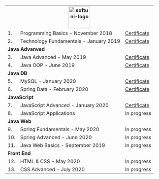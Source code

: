 <div style="font-size:30px">
<table>
<tr>
  <th colspan="3">
      <img src="https://softuni.bg/content/images/svg-logos/software-university-logo.svg" height="70px" alt="softuni-logo">
  </th>
</tr>
<tr>
    <td>1.</td>
    <td>Programming Basics - November 2018</td>
    <td>
      <a target="_blank" href="https://softuni.bg/certificates/details/61920/c61c3ccc">Certificate</a>
    </td>
  </tr>
  <tr>
    <td>2.</td>
    <td>Technology Fundamentals - January 2019</td>
    <td>
      <a target="_blank" href="https://softuni.bg/certificates/details/65615/b8f50808">Certificate</a>
    </td>
   </tr>
  
  <tr><td colspan=3><b>Java Advanved</b></td></tr>
  <tr>
    <td>3.</td>
    <td>Java Advanced - May 2019</td>
    <td>
      <a href="https://softuni.bg/certificates/details/67986/38bb9c72">Certificate</a>
    </td>
  </tr>
  <tr>
    <td>4.</td>
    <td>Java OOP - June 2019</td>
    <td>
      <a href="https://softuni.bg/certificates/details/69455/fd5e2196">Certificate</a>
    </td>
  </tr>
  
  <tr><td colspan="3"><b>Java DB</b></td></tr>
  <tr>
    <td>5.</td>
    <td>MySQL - January 2020</td>
    <td>
        <a href="https://softuni.bg/certificates/details/78885/9d8b4768">Certificate</a>
    </td>
  </tr>
  <tr>
    <td>6.</td>
    <td>Spring Data - February 2020</td>
    <td>
        <a href="https://softuni.bg/certificates/details/79018/75381bf1">Certificate</a>
    </td>
  </tr>
   
  <tr><td colspan="3"><b>JavaScript</b></td></tr>
  <tr>
    <td>7.</td>
    <td>JavaScript Advanced - January 2020</td>
    <td>
      <a href="https://softuni.bg/certificates/details/80531/0bf10305">Certificate</a>
    </td>
  </tr>
  <tr>
    <td>8.</td>
    <td>JavaScript Applications</td>
    <td>
        In progress
    </td>
  </tr>
  
  <tr><td colspan="2"><b>Java Web</b></td></tr>
    <tr>
    <td>9.</td>
    <td>Spring Fundamentals - May 2020 </td>
    <td>
        In progress
    </td>
  </tr>
  <tr>
    <td>10.</td>
    <td>Spring Advanced - June 2020 </td>
    <td>
        In progress
    </td>
  </tr>
  <tr>
    <td>11.</td>
    <td>Java Web Basics - September 2019 </td>
    <td>
        In progress
    </td>
  </tr>
  
  <tr><td colspan="3"><b>Front End</b></td></tr>
  <tr>
    <td>12.</td>
    <td>HTML & CSS - May 2020 </td>
    <td>
        In progress
    </td>
  </tr>
  <tr>
    <td>13.</td>
    <td>CSS Advanced - July 2020</td>
    <td>
        In progress
    </td>
  </tr>
  
</table>
</div>
